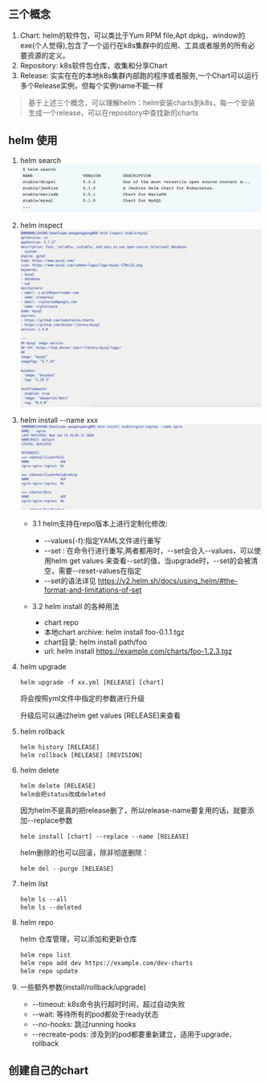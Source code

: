 ## 三个概念

1. Chart: helm的软件包，可以类比于Yum RPM file,Apt dpkg，window的exe(个人觉得),包含了一个运行在k8s集群中的应用、工具或者服务的所有必要资源的定义。
2. Repository: k8s软件包仓库，收集和分享Chart
3. Release: 实实在在的本地k8s集群内部跑的程序或者服务,一个Chart可以运行多个Release实例，但每个实例name不能一样

> 基于上述三个概念，可以理解helm：helm安装charts到k8s，每一个安装生成一个release，可以在repository中查找新的charts

## helm 使用

1. helm search 
   ![](./images/search.png)
2. helm inspect 
   ![](./images/inspect.png)
3. helm install --name xxx
   ![](./images/install-name.png)

   * 3.1 helm支持在repo版本上进行定制化修改:

     * --values(-f):指定YAML文件进行重写
     * --set : 在命令行进行重写,两者都用时，--set会合入--values，可以使用helm get values <release-name>来查看--set的值，当upgrade时，--set的会被清空，需要--reset-values在指定
     * --set的语法详见 https://v2.helm.sh/docs/using_helm/#the-format-and-limitations-of-set

   * 3.2 helm install 的各种用法
      * chart repo
      * 本地chart archive:  helm install foo-0.1.1.tgz
      * chart目录: helm install path/foo
      * url: helm install https://example.com/charts/foo-1.2.3.tgz

4. helm upgrade
    ```
    helm upgrade -f xx.yml [RELEASE] [chart]
    ```
    将会按照yml文件中指定的参数进行升级

    升级后可以通过helm get values [RELEASE]来查看

5. helm rollback
    ```
    helm history [RELEASE]
    helm rollback [RELEASE] [REVISION]
    ```

6. helm delete
    ```
    helm delete [RELEASE]
    helm会把status改成deleted 
    ```
    因为helm不是真的把release删了，所以release-name要复用的话，就要添加--replace参数
    ```
    helm install [chart] --replace --name [RELEASE]
    ```
    helm删除的也可以回滚，除非彻底删除：
    ```
    helm del --purge [RELEASE]
    ```

7. helm list
   ```
   helm ls --all
   helm ls --deleted
   ```

8. helm repo 
   
   helm 仓库管理，可以添加和更新仓库
   ```
   helm repo list
   helm repo add dev https://example.com/dev-charts
   helm repo update
   ```

9. 一些额外参数(install/rollback/upgrade)

    * --timeout: k8s命令执行超时时间，超过自动失败
    * --wait: 等待所有的pod都处于ready状态
    * --no-hooks: 跳过running hooks
    * --recreate-pods: 涉及到的pod都要重新建立，适用于upgrade、rollback
  
## 创建自己的chart
   